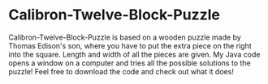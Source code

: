 # Calibron-Twelve-Block-Puzzle
Calibron-Twelve-Block-Puzzle is based on a wooden puzzle made by Thomas Edison's son, where you have to put the extra piece on the right into the square. Length and width of all the pieces are 
given. My Java code opens a window on a computer and tries all the possible solutions to the puzzle! Feel free to download the code and check out what it does!
